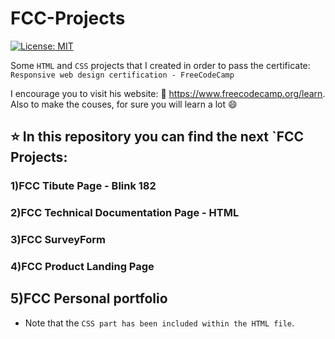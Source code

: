 # FCC-Projects

[![License: MIT](https://img.shields.io/badge/License-MIT-yellow.svg)](https://opensource.org/licenses/MIT)

Some `HTML` and `CSS` projects that I created in order to pass the certificate: `Responsive web design certification - FreeCodeCamp`

I encourage you to visit his website:  :link: https://www.freecodecamp.org/learn. Also to make the couses, for sure you will learn a lot  :smile:

##  :star: In this repository you can find the next `FCC Projects:

### 1)FCC Tibute Page - Blink 182

### 2)FCC Technical Documentation Page - HTML

### 3)FCC SurveyForm

### 4)FCC Product Landing Page

## 5)FCC Personal portfolio

* Note that the `CSS part has been included within the HTML file`.
